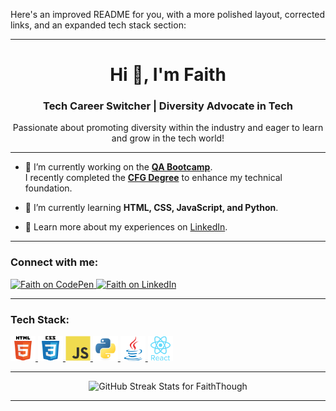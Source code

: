 Here's an improved README for you, with a more polished layout, corrected links, and an expanded tech stack section:

---

<h1 align="center">Hi 👋, I'm Faith</h1>
<h3 align="center">Tech Career Switcher | Diversity Advocate in Tech</h3>

<p align="center">Passionate about promoting diversity within the industry and eager to learn and grow in the tech world!</p>

---

- 🔭 I’m currently working on the **[QA Bootcamp](https://github.com/FaithThough/QABootcamp)**.  
  I recently completed the **[CFG Degree](https://github.com/FaithThough/CFG-Degree-Assignments)** to enhance my technical foundation.

- 🌱 I’m currently learning **HTML, CSS, JavaScript, and Python**.

- 📄 Learn more about my experiences on [LinkedIn](https://www.linkedin.com/in/faithphillips/).

---

<h3 align="left">Connect with me:</h3>
<p align="left">
  <a href="https://codepen.io/faiththough" target="_blank">
    <img src="https://raw.githubusercontent.com/rahuldkjain/github-profile-readme-generator/master/src/images/icons/Social/codepen.svg" alt="Faith on CodePen" height="30" width="40" />
  </a>
  <a href="https://linkedin.com/in/faithphillips" target="_blank">
    <img src="https://raw.githubusercontent.com/rahuldkjain/github-profile-readme-generator/master/src/images/icons/Social/linked-in-alt.svg" alt="Faith on LinkedIn" height="30" width="40" />
  </a>
</p>

---

<h3 align="left">Tech Stack:</h3>
<p align="left">
  <a href="https://www.w3schools.com/html/" target="_blank" rel="noreferrer">
    <img src="https://raw.githubusercontent.com/devicons/devicon/master/icons/html5/html5-original-wordmark.svg" alt="HTML5" width="40" height="40"/>
  </a>
  <a href="https://www.w3schools.com/css/" target="_blank" rel="noreferrer">
    <img src="https://raw.githubusercontent.com/devicons/devicon/master/icons/css3/css3-original-wordmark.svg" alt="CSS3" width="40" height="40"/>
  </a>
  <a href="https://developer.mozilla.org/en-US/docs/Web/JavaScript" target="_blank" rel="noreferrer">
    <img src="https://raw.githubusercontent.com/devicons/devicon/master/icons/javascript/javascript-original.svg" alt="JavaScript" width="40" height="40"/>
  </a>
  <a href="https://www.python.org" target="_blank" rel="noreferrer">
    <img src="https://raw.githubusercontent.com/devicons/devicon/master/icons/python/python-original.svg" alt="Python" width="40" height="40"/>
  </a>
  <a href="https://www.java.com" target="_blank" rel="noreferrer">
    <img src="https://raw.githubusercontent.com/devicons/devicon/master/icons/java/java-original.svg" alt="Java" width="40" height="40"/>
  </a>
  <a href="https://reactjs.org/" target="_blank" rel="noreferrer">
    <img src="https://raw.githubusercontent.com/devicons/devicon/master/icons/react/react-original-wordmark.svg" alt="React" width="40" height="40"/>
  </a>
</p>

---

<p align="center">
  <img src="https://github-readme-streak-stats.herokuapp.com/?user=faiththough" alt="GitHub Streak Stats for FaithThough" />
</p>

---
